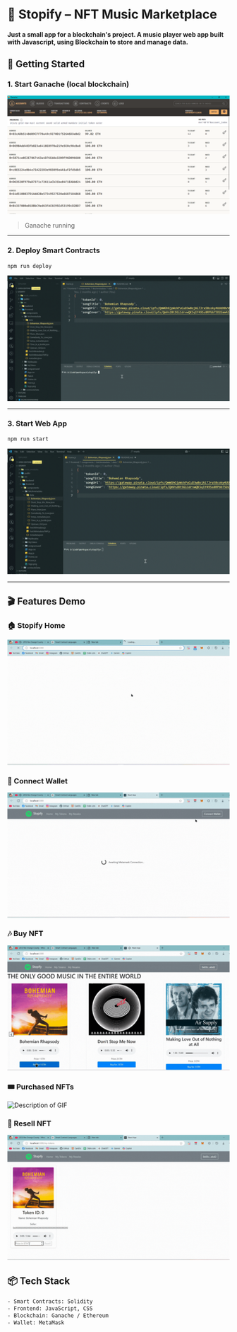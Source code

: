 # 🎵 Stopify – NFT Music Marketplace

#### Just a small app for a blockchain's project. A music player web app built with Javascript, using Blockchain to store and manage data.

## 🚀 Getting Started

### 1. Start Ganache (local blockchain)

![Description of GIF](assets/ganache.png)

> Ganache running

---

### 2. Deploy Smart Contracts

```bash
npm run deploy
```

![Description of GIF](assets/deploy_contract.gif)

---

### 3. Start Web App

```bash
npm run start
```

![Description of GIF](assets/run_start.gif)

---

## 🎬 Features Demo

### 🏠 Stopify Home

![Description of GIF](assets/stopify.gif)

### 🔑 Connect Wallet

![Description of GIF](assets/login.gif)

### 🎶 Buy NFT

![Description of GIF](assets/buy_nft.gif)

### 🎟️ Purchased NFTs

![Description of GIF](assets/purchased_token.gif)

### 🔁 Resell NFT

![Description of GIF](assets/resell_token.gif)

## 📦 Tech Stack

    - Smart Contracts: Solidity
    - Frontend: JavaScript, CSS
    - Blockchain: Ganache / Ethereum
    - Wallet: MetaMask
